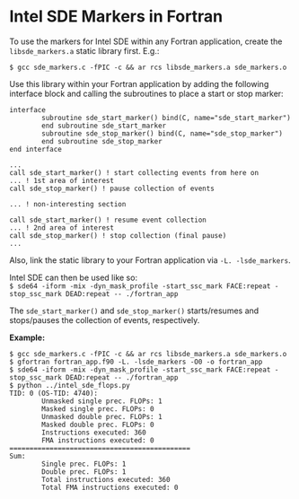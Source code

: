 # Intel SDE Markers in Fortran
To use the markers for Intel SDE within any Fortran application, create the `libsde_markers.a` static library first. E.g.:  
  
`$ gcc sde_markers.c -fPIC -c && ar rcs libsde_markers.a sde_markers.o`  
  
Use this library within your Fortran application by adding the following interface block and calling the subroutines to place a start or stop marker:

    interface
            subroutine sde_start_marker() bind(C, name="sde_start_marker")
            end subroutine sde_start_marker
            subroutine sde_stop_marker() bind(C, name="sde_stop_marker")
            end subroutine sde_stop_marker
    end interface
    
    ...
    call sde_start_marker() ! start collecting events from here on
    ... ! 1st area of interest
    call sde_stop_marker() ! pause collection of events
    
    ... ! non-interesting section
    
    call sde_start_marker() ! resume event collection
    ... ! 2nd area of interest
    call sde_stop_marker() ! stop collection (final pause)
    ...

Also, link the static library to your Fortran application via `-L. -lsde_markers`.  
  
Intel SDE can then be used like so:  
`$ sde64 -iform -mix -dyn_mask_profile -start_ssc_mark FACE:repeat -stop_ssc_mark DEAD:repeat -- ./fortran_app`  
  
The `sde_start_marker()` and `sde_stop_marker()` starts/resumes and stops/pauses the collection of events, respectively.  
  
**Example:**

    $ gcc sde_markers.c -fPIC -c && ar rcs libsde_markers.a sde_markers.o
    $ gfortran fortran_app.f90 -L. -lsde_markers -O0 -o fortran_app
    $ sde64 -iform -mix -dyn_mask_profile -start_ssc_mark FACE:repeat -stop_ssc_mark DEAD:repeat -- ./fortran_app
    $ python ../intel_sde_flops.py
    TID: 0 (OS-TID: 4740):
            Unmasked single prec. FLOPs: 1
            Masked single prec. FLOPs: 0
            Unmasked double prec. FLOPs: 1
            Masked double prec. FLOPs: 0
            Instructions executed: 360
            FMA instructions executed: 0
    =============================================
    Sum:
            Single prec. FLOPs: 1
            Double prec. FLOPs: 1
            Total instructions executed: 360
            Total FMA instructions executed: 0

